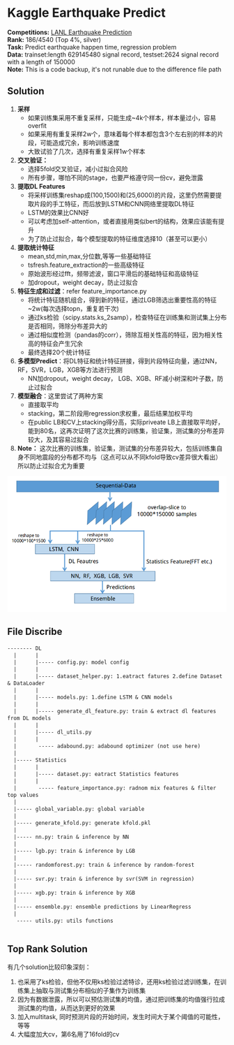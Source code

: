 # Kaggle Earthquake Predict

__Competitions:__ [LANL Earthquake Prediction](https://www.kaggle.com/c/LANL-Earthquake-Prediction)  
__Rank:__ 186/4540 (Top 4%, silver)  
__Task:__ Predict earthquake happen time, regression problem  
__Data:__ trainset:length 629145480 signal record, testset:2624 signal record with a length of 150000  
__Note:__ This is a code backup, it's not runable due to the difference file path  



## Solution  
1. __采样__  
	* 如果训练集采用不重复采样，只能生成~4k个样本，样本量过小，容易overfit  
	* 如果采用有重复采样2w个，意味着每个样本都包含3个左右别的样本的片段，可能造成冗余，影响训练速度  
	* 大致试验了几次，选择有重复采样1w个样本  
2. __交叉验证：__  
	* 选择5fold交叉验证，减小过拟合风险  
	* 所有步骤，哪怕不同的stage，也要严格遵守同一份cv，避免泄露  
3. __提取DL Features__  
	* 将采样训练集reshap成(100,1500)和(25,6000)的片段，这里仍然需要提取片段的手工特征，而后放到LSTM和CNN网络里提取DL特征  
	* LSTM的效果比CNN好  
	* 可以考虑加self-attention，或者直接用类似bert的结构，效果应该能有提升  
	* 为了防止过拟合，每个模型提取的特征维度选择10（甚至可以更小）  
4. __提取统计特征__  
	* mean,std,min,max,分位数,等等一些基础特征  
	* tsfresh.feature_extraction的一些高级特征  
	* 原始波形经过fft，频带滤波，窗口平滑后的基础特征和高级特征  
	* 加dropout，weight decay，防止过拟合  
5. __特征生成和过滤__：refer feature_importance.py  
	* 将统计特征随机组合，得到新的特征，通过LGB筛选出重要性高的特征~2w(每次选择topn，重复若干次)  
	* 通过ks检验（scipy.stats.ks_2samp），检查特征在训练集和测试集上分布是否相同，筛除分布差异大的  
	* 通过相似度检测（pandas的corr），筛除互相关性高的特征，因为相关性高的特征会产生冗余  
	* 最终选择20个统计特征  
6. __多模型Predict__：将DL特征和统计特征拼接，得到片段特征向量，通过NN，RF，SVR，LGB，XGB等方法进行预测  
	* NN加dropout，weight decay， LGB、XGB、RF减小树深和叶子数，防止过拟合  
7. __模型融合__：这里尝试了两种方案  
	* 直接取平均  
	* stacking，第二阶段用regression求权重，最后结果加权平均  
	* 在public LB和CV上stacking得分高，实际priveate LB上直接取平均好，能到80名，这再次证明了这次比赛的训练集，验证集，测试集的分布差异较大，及其容易过拟合  
8. __Note：__ 这次比赛的训练集，验证集，测试集的分布差异较大，包括训练集自身不同地震段的分布都不均与（这点可以从不同kfold导致cv差异很大看出）所以防止过拟合尤为重要  
<img src="./earthquake_architectural.png">  


## File Discribe
```
-------- DL
  |      |
  |      |----- config.py: model config
  |      |
  |      |----- dataset_helper.py: 1.eatract fatures 2.define Dataset & DataLoader
  |      |
  |      |----- models.py: 1.define LSTM & CNN models
  |      |
  |      |----- generate_dl_feature.py: train & extract dl features from DL models
  |      |
  |      |----- dl_utils.py
  |      |
  |       ----- adabound.py: adabound optimizer (not use here)
  |
  |----- Statistics
  |      |
  |      |----- dataset.py: eatract Statistics features
  |      |
  |       ----- feature_importance.py: radnom mix features & filter top values
  |
  |----- global_variable.py: global variable
  |
  |----- generate_kfold.py: generate kfold.pkl
  |
  |----- nn.py: train & inference by NN
  |
  |----- lgb.py: train & inference by LGB
  |
  |----- randomforest.py: train & inference by random-forest
  |
  |----- svr.py: train & inference by svr(SVM in regression)
  |
  |----- xgb.py: train & inference by XGB
  |
  |----- ensemble.py: ensemble predictions by LinearRegress
  |
   ----- utils.py: utils functions


```


## Top Rank Solution  
有几个solution比较印象深刻：  
1. 也采用了ks检验，但他不仅用ks检验过滤特诊，还用ks检验过滤训练集，在训练集上抽取与测试集分布相似的子集作为训练集  
2. 因为有数据泄露，所以可以预估测试集的均值，通过把训练集的均值强行拉成测试集的均值，从而达到更好的效果  
3. 加入multitask, 同时预测片段的开始时间，发生时间大于某个阈值的可能性，等等   
4. 大幅度加大cv，第6名用了16fold的cv  